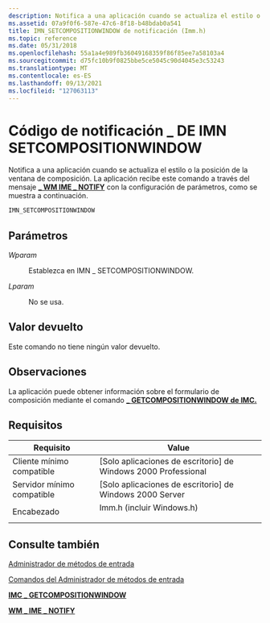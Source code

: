 ```yaml
---
description: Notifica a una aplicación cuando se actualiza el estilo o la posición de la ventana de composición. La aplicación recibe este comando a través del mensaje \_ WM IME \_ NOTIFY con la configuración de parámetros, como se muestra a continuación.
ms.assetid: 07a9f0f6-587e-47c6-8f18-b48bdab0a541
title: IMN_SETCOMPOSITIONWINDOW de notificación (Imm.h)
ms.topic: reference
ms.date: 05/31/2018
ms.openlocfilehash: 55a1a4e989fb36049168359f86f85ee7a58103a4
ms.sourcegitcommit: d75fc10b9f0825bbe5ce5045c90d4045e3c53243
ms.translationtype: MT
ms.contentlocale: es-ES
ms.lasthandoff: 09/13/2021
ms.locfileid: "127063113"
---
```

# <a name="imn_setcompositionwindow-notification-code"></a>Código de notificación \_ DE IMN SETCOMPOSITIONWINDOW

Notifica a una aplicación cuando se actualiza el estilo o la posición de la ventana de composición. La aplicación recibe este comando a través del mensaje [**\_ WM IME \_ NOTIFY**](wm-ime-notify.md) con la configuración de parámetros, como se muestra a continuación.


```C++
IMN_SETCOMPOSITIONWINDOW
```



## <a name="parameters"></a>Parámetros

<dl> <dt>

<span id="wParam"></span><span id="wparam"></span><span id="WPARAM"></span>*Wparam*
</dt> <dd>

Establezca en IMN \_ SETCOMPOSITIONWINDOW.

</dd> <dt>

<span id="lParam"></span><span id="lparam"></span><span id="LPARAM"></span>*Lparam*
</dt> <dd>

No se usa.

</dd> </dl>

## <a name="return-value"></a>Valor devuelto

Este comando no tiene ningún valor devuelto.

## <a name="remarks"></a>Observaciones

La aplicación puede obtener información sobre el formulario de composición mediante el comando [**\_ GETCOMPOSITIONWINDOW de IMC.**](imc-getcompositionwindow.md)

## <a name="requirements"></a>Requisitos



| Requisito | Value |
|-------------------------------------|------------------------------------------------------------------------------------------------------|
| Cliente mínimo compatible<br/> | \[Solo aplicaciones de escritorio\] de Windows 2000 Professional<br/>                                           |
| Servidor mínimo compatible<br/> | \[Solo aplicaciones de escritorio\] de Windows 2000 Server<br/>                                                 |
| Encabezado<br/>                   | <dl> <dt>Imm.h (incluir Windows.h)</dt> </dl> |



## <a name="see-also"></a>Consulte también

<dl> <dt>

[Administrador de métodos de entrada](input-method-manager.md)
</dt> <dt>

[Comandos del Administrador de métodos de entrada](input-method-manager-commands.md)
</dt> <dt>

[**IMC \_ GETCOMPOSITIONWINDOW**](imc-getcompositionwindow.md)
</dt> <dt>

[**WM \_ IME \_ NOTIFY**](wm-ime-notify.md)
</dt> </dl>

 

 




